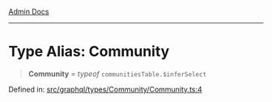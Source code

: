 [Admin Docs](/)

***

# Type Alias: Community

> **Community** = *typeof* `communitiesTable.$inferSelect`

Defined in: [src/graphql/types/Community/Community.ts:4](https://github.com/PurnenduMIshra129th/talawa-api/blob/4d9be178e903c8bd2778a802379c92eee9a2afdf/src/graphql/types/Community/Community.ts#L4)
